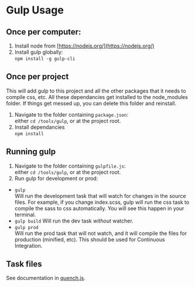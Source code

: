 Gulp Usage
==========

Once per computer:
------------------
1. Install node from [https://nodejs.org/](https://nodejs.org/)
2. Install gulp globally:  
   `npm install -g gulp-cli`

Once per project
----------------
This will add gulp to this project and all the other packages that it
needs to compile css, etc. All these dependancies get installed to the
node_modules folder.  If things get messed up, you can delete this
folder and reinstall.

1. Navigate to the folder containing `package.json`:  
   either `cd /tools/gulp`, or at the project root.
2. Install dependancies  
   `npm install`

Running gulp
------------

1. Navigate to the folder containing `gulpfile.js`:  
    either `cd /tools/gulp`, or at the project root.
2. Run gulp for development or prod:
  * `gulp`  
    Will run the development task that will watch for changes in the source files.
    For example, if you change index.scss, gulp will run the css task to
    compile the sass to css automatically. You will see this happen in your
    terminal.
  * `gulp build`
    Will run the dev task _without_ watcher.  
  * `gulp prod`  
    Will run the prod task that will not watch, and it will compile the files for
    production (minified, etc).  This should be used for Continuous Integration.

Task files
----------
See documentation in [quench.js](./quench.js).
